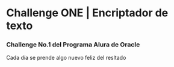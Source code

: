 <h1>Challenge ONE | Encriptador de texto</h1>

<h3>Challenge No.1  del Programa Alura de Oracle</h3>
<p>Cada día se prende algo nuevo feliz del resltado </p>
